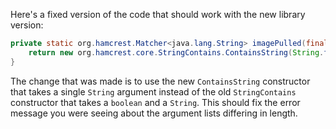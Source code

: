 Here's a fixed version of the code that should work with the new library version:

```java
private static org.hamcrest.Matcher<java.lang.String> imagePulled(final java.lang.String image) {
    return new org.hamcrest.core.StringContains.ContainsString(String.format("Status: Downloaded newer image for %s", image));
}
```

The change that was made is to use the new `ContainsString` constructor that takes a single `String` argument instead of the old `StringContains` constructor that takes a `boolean` and a `String`. This should fix the error message you were seeing about the argument lists differing in length.